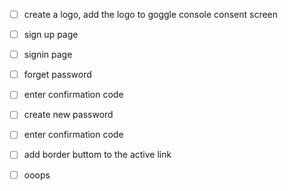 
- [ ] create a logo, add the logo to goggle console consent screen
- [ ] sign up page
- [ ] signin page
- [ ] forget password
- [ ] enter confirmation code
- [ ] create new password
- [ ] enter confirmation code
- [ ] add border buttom to the active link 
- [ ] ooops

